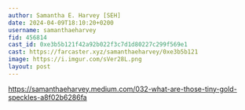 ```yaml
---
author: Samantha E. Harvey [SEH]
date: 2024-04-09T18:10:20+0200
username: samanthaeharvey
fid: 456814
cast_id: 0xe3b5b121f42a92b022f3c7d1d80227c299f569e1
cast: https://farcaster.xyz/samanthaeharvey/0xe3b5b121
image: https://i.imgur.com/sVer28L.png
layout: post
---
```


https://samanthaeharvey.medium.com/032-what-are-those-tiny-gold-speckles-a8f02b6286fa

<img src='https://i.imgur.com/sVer28L.png' alt='' referrerpolicy='no-referrer'/>
